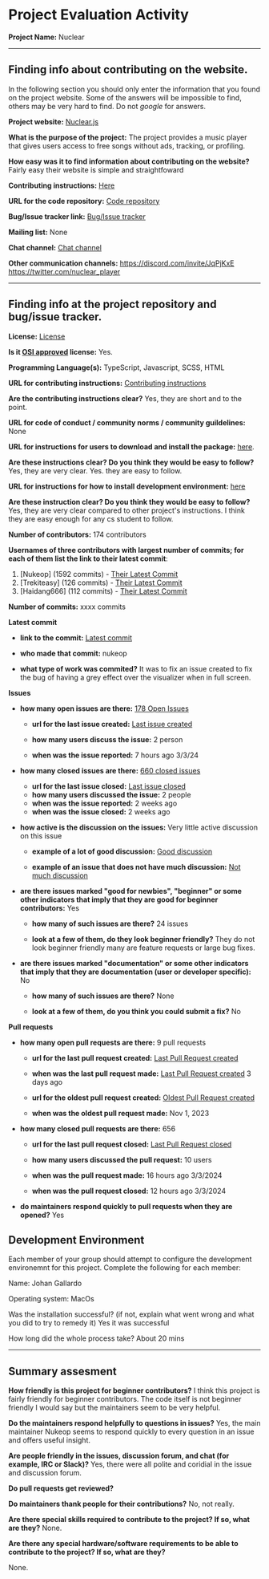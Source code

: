 # Project Evaluation Activity



__Project Name:__  Nuclear 


---

## Finding info about contributing on the website.

In the following section you should only enter the information that you
found on the project website. Some of the answers will be impossible to find, others
may be very hard to find. Do not _google_ for answers.

__Project website:__ [Nuclear.js](https://nuclear.js.org/)


__What is the purpose of the project:__ 
The project provides a music player that gives users access to free songs without ads, tracking, or profiling. 

__How easy was it to find information about contributing on the website?__ 
Fairly easy their website is simple and straightfoward

__Contributing instructions:__ [Here](https://github.com/nukeop/nuclear/blob/master/CONTRIBUTING.md) 

__URL for the code repository:__ [Code repository](https://github.com/nukeop/nuclear)

__Bug/Issue tracker link:__ [Bug/Issue tracker](https://github.com/nukeop/nuclear/issues)

__Mailing list:__ None

__Chat channel:__ [Chat channel](https://fosstodon.org/@nuclearplayer)

__Other communication channels:__ 
https://discord.com/invite/JqPjKxE
https://twitter.com/nuclear_player

---

## Finding info at the project repository and bug/issue tracker.

__License:__ [License](https://github.com/nukeop/nuclear/blob/master/LICENSE)

__Is it [OSI approved](https://opensource.org/licenses/alphabetical) license:__ Yes.

__Programming Language(s):__ TypeScript, Javascript, SCSS, HTML

__URL for contributing instructions:__ [Contributing instructions](https://github.com/nukeop/nuclear/blob/master/CONTRIBUTING.md)

__Are the contributing instructions clear?__ Yes, they are short and to the point.


__URL for code of conduct / community norms / community guildelines:__ None

__URL for instructions for users to download and install the package:__  [here](https://nukeop.gitbook.io/nuclear/faq#which-file-do-i-download). 


__Are these instructions clear? Do you think they would be easy to follow?__ 
Yes, they are very clear. Yes. they are easy to follow.

__URL for instructions for how to install development environment:__ [here](https://nukeop.gitbook.io/nuclear/developer-resources/development-process)


__Are these instruction clear? Do you think they would be easy to follow?__
Yes, they are very clear compared to other project's instructions. I think they are easy enough for any cs student to follow.

__Number of contributors:__ 174 contributors


__Usernames of three contributors with largest number of commits; for
each of them list the link to their latest commit__:

1. [Nukeop] (1592 commits) - [Their Latest Commit](https://github.com/nukeop/nuclear/commit/f988ec47871b21e365ae1723abba5bb1ef099825)
1. [Trekiteasy] (126 commits) - [Their Latest Commit](https://github.com/nukeop/nuclear/commit/6eb158bb27b431b1ab8ac182f2d00c12abd502ac)
1. [Haidang666] (112 commits) - [Their Latest Commit](https://github.com/nukeop/nuclear/commit/7e94409ec9d1136a0730af772755c3f11faa5990)


__Number of commits:__ xxxx commits

__Latest commit__ 

- __link to the commit:__ [Latest commit](https://github.com/nukeop/nuclear/commit/f988ec47871b21e365ae1723abba5bb1ef099825)

- __who made that commit:__ nukeop

- __what type of work was commited?__ It was to fix an issue created to fix the bug of having a grey effect over the visualizer when in full screen.


__Issues__

- __how many open issues are there:__ [178 Open Issues](https://github.com/nukeop/nuclear/issues)

    - __url for the last issue created:__ [Last issue created](https://github.com/nukeop/nuclear/issues/1564)

    - __how many users discuss the issue:__ 2 person
    
    - __when was the issue reported:__ 7 hours ago 3/3/24
    

- __how many closed issues are there:__ [660 closed issues](https://github.com/nukeop/nuclear/issues?q=is%3Aissue+is%3Aclosed)
    - __url for the last issue closed:__ [Last issue closed](https://github.com/nukeop/nuclear/issues/1557)
    - __how many users discussed the issue:__ 2 people
    - __when was the issue reported:__ 2 weeks ago
    - __when was the issue closed:__ 2 weeks ago 

- __how active is the discussion on the issues:__ Very little active discussion on this issue

    - __example of a lot of good discussion:__ [Good discussion](https://github.com/nukeop/nuclear/issues/1534)
    
    - __example of an issue that does not have much discussion:__ [Not much discussion](https://github.com/nukeop/nuclear/issues/1558)



- __are there issues marked "good for newbies", "beginner" or some other indicators that imply that they are good for beginner contributors:__ Yes

    - __how many of such issues are there?__ 24 issues
    
    - __look at a few of them, do they look beginner friendly?__ They do not look beginner friendly many are feature requests or large bug fixes.



- __are there issues marked "documentation" or some other indicators that imply that they are documentation (user or developer specific):__ No

    - __how many of such issues are there?__ None
    
    - __look at a few of them, do you think you could submit a fix?__ No



__Pull requests__

- __how many open pull requests are there:__ 9 pull requests

    - __url for the last pull request created:__ [Last Pull Request created](https://github.com/nukeop/nuclear/pull/1562)
    
    - __when was the last pull request made:__ [Last Pull Request created](https://github.com/nukeop/nuclear/pull/1562) 3 days ago

    - __url for the oldest pull request created:__ [Oldest Pull Request created](https://github.com/nukeop/nuclear/pull/1521)
    
    - __when was the oldest pull request made:__ Nov 1, 2023

- __how many closed pull requests are there:__ 656

    - __url for the last pull request closed:__ [Last Pull Request closed](https://github.com/nukeop/nuclear/pull/1563)
    
    - __how many users discussed the pull request:__ 10 users
    
    - __when was the pull request made:__  16 hours ago 3/3/2024
    
    - __when was the pull request closed:__ 12 hours ago 3/3/2024
    

- __do maintainers respond quickly to pull requests when they are opened?__ Yes


## Development Environment 

Each member of your group should attempt to configure the development environemnt 
for this project. Complete the following for each member:

Name: Johan Gallardo

Operating system: MacOs

Was the installation successful? (if not, explain what went wrong and 
what you did to try to remedy it) Yes it was successful

How long did the whole process take? 
About 20 mins

---


## Summary assesment
__How friendly is this project for beginner contributors?__
I think this project is fairly friendly for beginner contributors. The code itself is not beginner friendly I would say but the maintainers seem to be very helpful.



__Do the maintainers respond helpfully to questions in issues?__
Yes, the main maintainer Nukeop seems to respond quickly to every question in an issue and offers useful insight.


__Are people friendly in the issues, discussion forum, and chat (for example, IRC or Slack)?__
Yes, there were all polite and coridial in the issue and discussion forum.



__Do pull requests get reviewed?__



__Do maintainers thank people for their contributions?__
No, not really.


__Are there special skills required to contribute to the project? If so, what are they?__
None.


__Are there any special hardware/software requirements to be able to contribute to the project? If so, what are they?__

None.